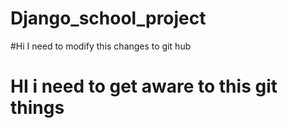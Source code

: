 # Django_school_project

#Hi I need to modify this changes to git hub

# HI i need to get aware to this git things
